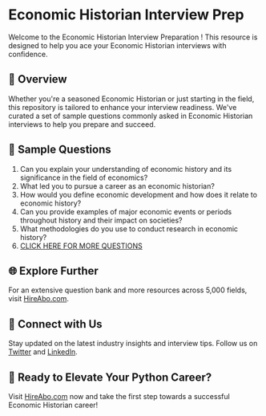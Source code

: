 # Economic Historian Interview Prep

Welcome to the Economic Historian Interview Preparation ! This resource is designed to help you ace your Economic Historian interviews with confidence.

## 🚀 Overview

Whether you're a seasoned Economic Historian or just starting in the field, this repository is tailored to enhance your interview readiness. We've curated a set of sample questions commonly asked in Economic Historian interviews to help you prepare and succeed.

## 📝 Sample Questions

1. Can you explain your understanding of economic history and its significance in the field of economics?
2. What led you to pursue a career as an economic historian?
3. How would you define economic development and how does it relate to economic history?
4. Can you provide examples of major economic events or periods throughout history and their impact on societies?
5. What methodologies do you use to conduct research in economic history?
6. [CLICK HERE FOR MORE QUESTIONS](https://hireabo.com/job/7_4_43/Economic%20Historian)

## 🌐 Explore Further

For an extensive question bank and more resources across 5,000 fields, visit [HireAbo.com](https://www.hireabo.com).

## 📱 Connect with Us

Stay updated on the latest industry insights and interview tips. Follow us on [Twitter](https://twitter.com/hireabo) and [LinkedIn](https://www.linkedin.com/in/hire-abo-3609972a8/).

## 🚀 Ready to Elevate Your Python Career?

Visit [HireAbo.com](https://www.hireabo.com) now and take the first step towards a successful Economic Historian career!